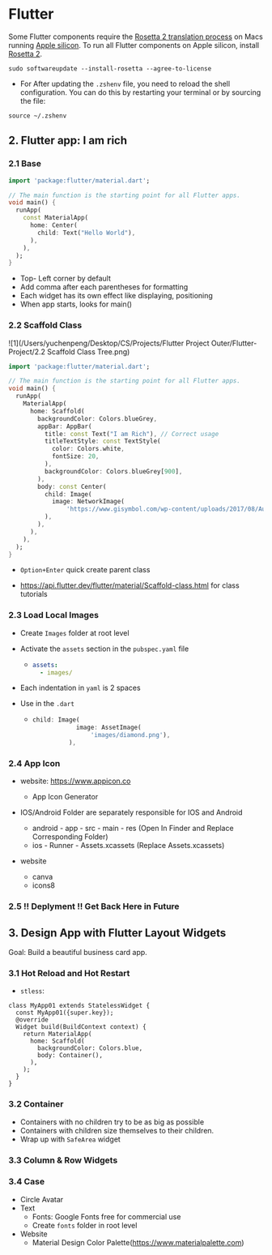# Flutter

Some Flutter components require the [Rosetta 2 translation process](https://github.com/flutter/website/pull/7119#issuecomment-1124537969) on Macs running [Apple silicon](https://support.apple.com/en-us/HT211814). To run all Flutter components on Apple silicon, install [Rosetta 2](https://support.apple.com/en-us/HT211861).

```
sudo softwareupdate --install-rosetta --agree-to-license
```



- For After updating the `.zshenv` file, you need to reload the shell configuration. You can do this by restarting your terminal or by sourcing the file:

```
source ~/.zshenv
```







## 2. Flutter app: I am rich

### 2.1 Base

```dart
import 'package:flutter/material.dart';

// The main function is the starting point for all Flutter apps.
void main() {
  runApp(
    const MaterialApp(
      home: Center(
        child: Text("Hello World"),
      ),
    ),
  );
}
```

- Top- Left corner by default
- Add comma after each parentheses for formatting
- Each widget has its own effect like displaying, positioning
-  When app starts, looks for main()

### 2.2 Scaffold Class 

![1](/Users/yuchenpeng/Desktop/CS/Projects/Flutter Project Outer/Flutter-Project/2.2 Scaffold Class Tree.png)

```dart
import 'package:flutter/material.dart';

// The main function is the starting point for all Flutter apps.
void main() {
  runApp(
    MaterialApp(
      home: Scaffold(
        backgroundColor: Colors.blueGrey,
        appBar: AppBar(
          title: const Text("I am Rich"), // Correct usage
          titleTextStyle: const TextStyle(
            color: Colors.white,
            fontSize: 20,
          ),
          backgroundColor: Colors.blueGrey[900],
        ),
        body: const Center(
          child: Image(
            image: NetworkImage(
                'https://www.gisymbol.com/wp-content/uploads/2017/08/AustralianApple.png'),
          ),
        ),
      ),
    ),
  );
}
```

- `Option+Enter` quick create parent class

- https://api.flutter.dev/flutter/material/Scaffold-class.html for class tutorials

### 2.3 Load Local Images

- Create `Images` folder at root level

- Activate the `assets` section in the `pubspec.yaml` file

  - ```yaml
    assets:
      - images/
    ```

- Each indentation in `yaml` is 2 spaces

- Use in the `.dart`

  - ```dart
    child: Image(
                image: AssetImage(
                    'images/diamond.png'),
              ),
    ```

### 2.4 App Icon

- website: https://www.appicon.co
  - App Icon Generator 

- IOS/Android Folder are separately responsible for IOS and Android
  - android - app - src - main - res (Open In Finder and Replace Corresponding Folder)
  - ios - Runner - Assets.xcassets (Replace Assets.xcassets)

- website
  - canva 
  - icons8



### 2.5 !! Deplyment !! Get Back Here in Future



## 3. Design App with Flutter Layout Widgets

Goal: Build a beautiful business card app.

### 3.1 Hot Reload and Hot Restart

- `stless`: 

```
class MyApp01 extends StatelessWidget {
  const MyApp01({super.key});
  @override
  Widget build(BuildContext context) {
    return MaterialApp(
      home: Scaffold(
        backgroundColor: Colors.blue,
        body: Container(),
      ),
    );
  }
}
```

### 3.2 Container

- Containers with no children try to be as big as possible
- Containers with children size themselves to their children. 
- Wrap up with `SafeArea` widget

### 3.3 Column & Row Widgets 





### 3.4 Case

- Circle Avatar
- Text
  - Fonts: Google Fonts free for commercial use 
  - Create `fonts` folder in root level
- Website
  - Material Design Color Palette(https://www.materialpalette.com)























































